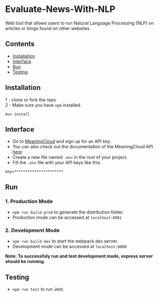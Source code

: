 # Evaluate-News-With-NLP
Web tool that allows users to run Natural Language Processing (NLP) on articles or blogs found on other websites.

## Contents

- [Installation](#installation)
- [Interface](#interface)
- [Run](#run)
- [Testing](#testing)

## Installation
1 - clone or fork the repo <br />
2 - Make sure you have `npm` installed.
```
mvn install
```
## Interface
- Go to [MeaningCloud](https://learn.meaningcloud.com) and sign up for an API key. 
- You can also check out the documentation of the MeaningCloud API [here](https://learn.meaningcloud.com/developer/sentiment-analysis/2.1/doc)
- Create a new  file named `.env` in the root of your project.
- Fill the `.env` file with your API keys like this:

```
key=**********************
```
## Run
### 1. Production Mode
- `npm run build-prod` to generate the distribution folder.
- Production mode can be accessed at `localhost:8081`

### 2. Development Mode
- `npm run build-dev` to start the webpack dev server.
- Development mode can be accessed at `localhost:8080`

**Note: To successfuly run and test development mode, express server should be running.**

## Testing
- `npm run test` to run Jest.
